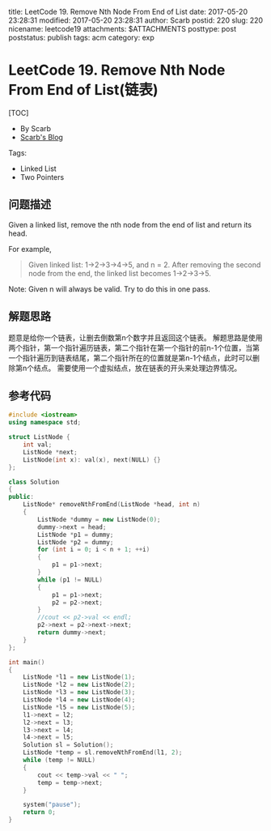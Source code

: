 title: LeetCode 19. Remove Nth Node From End of List
date: 2017-05-20 23:28:31
modified: 2017-05-20 23:28:31
author: Scarb
postid: 220
slug: 220
nicename: leetcode19
attachments: $ATTACHMENTS
posttype: post
poststatus: publish
tags: acm
category: exp

# LeetCode 19. Remove Nth Node From End of List(链表)
[TOC]

- By Scarb
- [Scarb's Blog](http://47.106.131.90/blog/uploads)


Tags:

- Linked List 
- Two Pointers



## 问题描述

Given a linked list, remove the nth node from the end of list and return its head.

For example,

>Given linked list: 1->2->3->4->5, and n = 2.
>After removing the second node from the end, the linked list becomes 1->2->3->5.

Note:
Given n will always be valid.
Try to do this in one pass.

## 解题思路
题意是给你一个链表，让删去倒数第n个数字并且返回这个链表。
解题思路是使用两个指针，第一个指针遍历链表，第二个指针在第一个指针的前n-1个位置，当第一个指针遍历到链表结尾，第二个指针所在的位置就是第n-1个结点，此时可以删除第n个结点。
需要使用一个虚拟结点，放在链表的开头来处理边界情况。

## 参考代码
```C++
#include <iostream>
using namespace std;

struct ListNode {
	int val;
	ListNode *next;
	ListNode(int x): val(x), next(NULL) {}
};

class Solution
{
public:
	ListNode* removeNthFromEnd(ListNode *head, int n)
	{
		ListNode *dummy = new ListNode(0);
		dummy->next = head;
		ListNode *p1 = dummy;
		ListNode *p2 = dummy;
		for (int i = 0; i < n + 1; ++i)
		{
			p1 = p1->next;
		}
		while (p1 != NULL)
		{
			p1 = p1->next;
			p2 = p2->next;
		}
		//cout << p2->val << endl;
		p2->next = p2->next->next;
		return dummy->next;
	}
};

int main()
{
	ListNode *l1 = new ListNode(1);
	ListNode *l2 = new ListNode(2);
	ListNode *l3 = new ListNode(3);
	ListNode *l4 = new ListNode(4);
	ListNode *l5 = new ListNode(5);
	l1->next = l2;
	l2->next = l3;
	l3->next = l4;
	l4->next = l5;
	Solution sl = Solution();
	ListNode *temp = sl.removeNthFromEnd(l1, 2);
	while (temp != NULL)
	{
		cout << temp->val << " ";
		temp = temp->next;
	}

	system("pause");
	return 0;
}
```